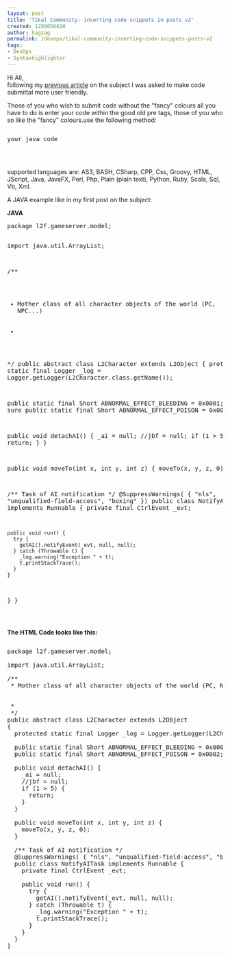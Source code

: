 ```yaml
---
layout: post
title: 'Tikal Community: inserting code snippets in posts v2'
created: 1256056410
author: hagzag
permalink: /devops/tikal-community-inserting-code-snippets-posts-v2
tags:
- DevOps
- Syntaxhighlighter
---
```

<p>Hi All, <br/>
following my <a href="http://www.tikalk.com/alm/tikal-community-inserting-code-snippets-posts">previous article</a> on the subject I was asked to make code submittal more user friendly.

Those of you who wish to submit code without the "fancy" colours all you have to do is enter your code within the good old pre tags, those of you who so like the "fancy" colours.use the following method: </p>

<pre class="brush: html;">
<pre class="brush: java;">
your java code
</pre>
</pre>

supported languages are: AS3, BASH, CSharp, CPP, Css, Groovy, HTML, JScript, Java, JavaFX, Perl, Php, Plain (plain text), Python, Ruby, Scala, Sql, Vb, Xml.

A JAVA example like in my first post on the subject:
<p><b>JAVA</b></p>
<p><pre class="brush: java;">
package l2f.gameserver.model;

import java.util.ArrayList;

/**
 * Mother class of all character objects of the world (PC, NPC...)<br><br>
 *
 */
public abstract class L2Character extends L2Object
{
  protected static final Logger _log = Logger.getLogger(L2Character.class.getName());

  public static final Short ABNORMAL_EFFECT_BLEEDING = 0x0001; // not sure
  public static final Short ABNORMAL_EFFECT_POISON = 0x0002;

  public void detachAI() {
    _ai = null;
    //jbf = null;
    if (1 > 5) {
      return;
    }
  }

  public void moveTo(int x, int y, int z) {
    moveTo(x, y, z, 0);
  }

  /** Task of AI notification */
  @SuppressWarnings( { "nls", "unqualified-field-access", "boxing" })
  public class NotifyAITask implements Runnable {
    private final CtrlEvent _evt;

    public void run() {
      try {
        getAI().notifyEvent(_evt, null, null);
      } catch (Throwable t) {
        _log.warning("Exception " + t);
        t.printStackTrace();
      }
    }
  }
}

</pre></p>

<b>The HTML Code looks like this:</b>

<pre class="brush: html;">
<pre class="brush: java;">
package l2f.gameserver.model;

import java.util.ArrayList;

/**
 * Mother class of all character objects of the world (PC, NPC...)<br><br>
 *
 */
public abstract class L2Character extends L2Object
{
  protected static final Logger _log = Logger.getLogger(L2Character.class.getName());

  public static final Short ABNORMAL_EFFECT_BLEEDING = 0x0001; // not sure
  public static final Short ABNORMAL_EFFECT_POISON = 0x0002;

  public void detachAI() {
    _ai = null;
    //jbf = null;
    if (1 > 5) {
      return;
    }
  }

  public void moveTo(int x, int y, int z) {
    moveTo(x, y, z, 0);
  }

  /** Task of AI notification */
  @SuppressWarnings( { "nls", "unqualified-field-access", "boxing" })
  public class NotifyAITask implements Runnable {
    private final CtrlEvent _evt;

    public void run() {
      try {
        getAI().notifyEvent(_evt, null, null);
      } catch (Throwable t) {
        _log.warning("Exception " + t);
        t.printStackTrace();
      }
    }
  }
}

</pre></p>
</pre>
